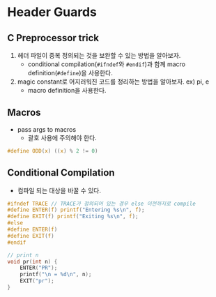 # Header Guards
## C Preprocessor trick
1. 헤더 파일이 중복 정의되는 것을 보완할 수 있는 방법을 알아보자.
    - conditional compilation(`#ifndef`와 `#endif`)과 함께 macro definition(`#define`)을 사용한다.
2. magic constant로 어지러워진 코드를 정리하는 방법을 알아보자. ex) pi, e
    - macro definition을 사용한다.
## Macros
- pass args to macros
    - 괄호 사용에 주의해야 한다.
```c
#define ODD(x) ((x) % 2 != 0)
```
## Conditional Compilation
- 컴파일 되는 대상을 바꿀 수 있다.
```c
#ifndef TRACE // TRACE가 정의되어 있는 경우 else 이전까지로 compile
#define ENTER(f) printf("Entering %s\n", f);
#define EXIT(f) printf("Exiting %s\n", f);
#else
#define ENTER(f)
#define EXIT(f)
#endif

// print n
void pr(int n) {
    ENTER("PR");
    printf("\n = %d\n", n);
    EXIT("pr");
}
```
